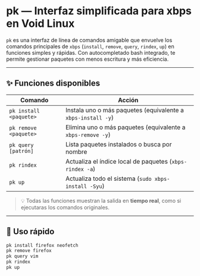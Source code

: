 # pk — Interfaz simplificada para xbps en Void Linux

`pk` es una interfaz de línea de comandos amigable que envuelve los comandos principales de `xbps` (`install`, `remove`, `query`, `rindex`, `up`) en funciones simples y rápidas. Con autocompletado bash integrado, te permite gestionar paquetes con menos escritura y más eficiencia.

---

## ✨ Funciones disponibles

| Comando | Acción |
|--------|--------|
| `pk install <paquete>` | Instala uno o más paquetes (equivalente a `xbps-install -y`) |
| `pk remove <paquete>` | Elimina uno o más paquetes (equivalente a `xbps-remove -y`) |
| `pk query [patrón]` | Lista paquetes instalados o busca por nombre |
| `pk rindex` | Actualiza el índice local de paquetes (`xbps-rindex -a`) |
| `pk up` | Actualiza todo el sistema (`sudo xbps-install -Syu`) |

> 💡 Todas las funciones muestran la salida en **tiempo real**, como si ejecutaras los comandos originales.

---

## 🚀 Uso rápido

```bash
pk install firefox neofetch
pk remove firefox
pk query vim
pk rindex
pk up
```
